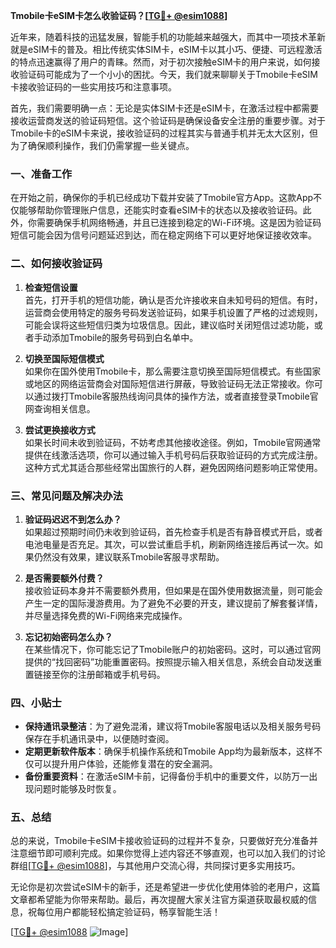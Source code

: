 **Tmobile卡eSIM卡怎么收验证码？[[TG💪+ @esim1088](https://t.me/s/esim1088)]**

近年来，随着科技的迅猛发展，智能手机的功能越来越强大，而其中一项技术革新就是eSIM卡的普及。相比传统实体SIM卡，eSIM卡以其小巧、便捷、可远程激活的特点迅速赢得了用户的青睐。然而，对于初次接触eSIM卡的用户来说，如何接收验证码可能成为了一个小小的困扰。今天，我们就来聊聊关于Tmobile卡eSIM卡接收验证码的一些实用技巧和注意事项。

首先，我们需要明确一点：无论是实体SIM卡还是eSIM卡，在激活过程中都需要接收运营商发送的验证码短信。这个验证码是确保设备安全注册的重要步骤。对于Tmobile卡的eSIM卡来说，接收验证码的过程其实与普通手机并无太大区别，但为了确保顺利操作，我们仍需掌握一些关键点。

### **一、准备工作**

在开始之前，确保你的手机已经成功下载并安装了Tmobile官方App。这款App不仅能够帮助你管理账户信息，还能实时查看eSIM卡的状态以及接收验证码。此外，你需要确保手机网络畅通，并且已连接到稳定的Wi-Fi环境。这是因为验证码短信可能会因为信号问题延迟到达，而在稳定网络下可以更好地保证接收效率。

### **二、如何接收验证码**

1. **检查短信设置**  
   首先，打开手机的短信功能，确认是否允许接收来自未知号码的短信。有时，运营商会使用特定的服务号码发送验证码，如果手机设置了严格的过滤规则，可能会误将这些短信归类为垃圾信息。因此，建议临时关闭短信过滤功能，或者手动添加Tmobile的服务号码到白名单中。

2. **切换至国际短信模式**  
   如果你在国外使用Tmobile卡，那么需要注意切换至国际短信模式。有些国家或地区的网络运营商会对国际短信进行屏蔽，导致验证码无法正常接收。你可以通过拨打Tmobile客服热线询问具体的操作方法，或者直接登录Tmobile官网查询相关信息。

3. **尝试更换接收方式**  
   如果长时间未收到验证码，不妨考虑其他接收途径。例如，Tmobile官网通常提供在线激活选项，你可以通过输入手机号码后获取验证码的方式完成注册。这种方式尤其适合那些经常出国旅行的人群，避免因网络问题影响正常使用。

### **三、常见问题及解决办法**

1. **验证码迟迟不到怎么办？**  
   如果超过预期时间仍未收到验证码，首先检查手机是否有静音模式开启，或者电池电量是否充足。其次，可以尝试重启手机，刷新网络连接后再试一次。如果仍然没有效果，建议联系Tmobile客服寻求帮助。

2. **是否需要额外付费？**  
   接收验证码本身并不需要额外费用，但如果是在国外使用数据流量，则可能会产生一定的国际漫游费用。为了避免不必要的开支，建议提前了解套餐详情，并尽量选择免费的Wi-Fi网络来完成操作。

3. **忘记初始密码怎么办？**  
   在某些情况下，你可能忘记了Tmobile账户的初始密码。这时，可以通过官网提供的“找回密码”功能重置密码。按照提示输入相关信息，系统会自动发送重置链接至你的注册邮箱或手机号码。

### **四、小贴士**

- **保持通讯录整洁**：为了避免混淆，建议将Tmobile客服电话以及相关服务号码保存在手机通讯录中，以便随时查阅。
- **定期更新软件版本**：确保手机操作系统和Tmobile App均为最新版本，这样不仅可以提升用户体验，还能修复潜在的安全漏洞。
- **备份重要资料**：在激活eSIM卡前，记得备份手机中的重要文件，以防万一出现问题时能够及时恢复。

### **五、总结**

总的来说，Tmobile卡eSIM卡接收验证码的过程并不复杂，只要做好充分准备并注意细节即可顺利完成。如果你觉得上述内容还不够直观，也可以加入我们的讨论群组[[TG💪+ @esim1088](https://t.me/s/esim1088)]，与其他用户交流心得，共同探讨更多实用技巧。

无论你是初次尝试eSIM卡的新手，还是希望进一步优化使用体验的老用户，这篇文章都希望能为你带来帮助。最后，再次提醒大家关注官方渠道获取最权威的信息，祝每位用户都能轻松搞定验证码，畅享智能生活！

[[TG💪+ @esim1088](https://t.me/s/esim1088) ![Image](https://i.postimg.cc/4NQfJmqS/Snipaste-2025-05-13-00-14-12.png)]